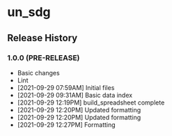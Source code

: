 # un_sdg

## Release History

### 1.0.0 (PRE-RELEASE)
  * Basic changes
  * Lint
  *  [2021-09-29 07:59AM] Initial files
  *  [2021-09-29 09:31AM] Basic data index
  *  [2021-09-29 12:19PM] build_spreadsheet complete
  *  [2021-09-29 12:20PM] Updated formatting
  *  [2021-09-29 12:20PM] Updated formatting
  *  [2021-09-29 12:27PM] Formatting
